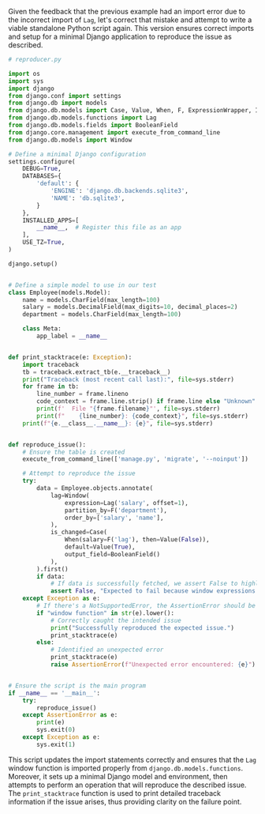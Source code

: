 Given the feedback that the previous example had an import error due to the incorrect import of `Lag`, let's correct that mistake and attempt to write a viable standalone Python script again. This version ensures correct imports and setup for a minimal Django application to reproduce the issue as described.

```python
# reproducer.py

import os
import sys
import django
from django.conf import settings
from django.db import models
from django.db.models import Case, Value, When, F, ExpressionWrapper, IntegerField
from django.db.models.functions import Lag
from django.db.models.fields import BooleanField
from django.core.management import execute_from_command_line
from django.db.models import Window

# Define a minimal Django configuration
settings.configure(
    DEBUG=True,
    DATABASES={
        'default': {
            'ENGINE': 'django.db.backends.sqlite3',
            'NAME': 'db.sqlite3',
        }
    },
    INSTALLED_APPS=[
        __name__,  # Register this file as an app
    ],
    USE_TZ=True,
)

django.setup()


# Define a simple model to use in our test
class Employee(models.Model):
    name = models.CharField(max_length=100)
    salary = models.DecimalField(max_digits=10, decimal_places=2)
    department = models.CharField(max_length=100)

    class Meta:
        app_label = __name__


def print_stacktrace(e: Exception):
    import traceback
    tb = traceback.extract_tb(e.__traceback__)
    print("Traceback (most recent call last):", file=sys.stderr)
    for frame in tb:
        line_number = frame.lineno
        code_context = frame.line.strip() if frame.line else "Unknown"
        print(f'  File "{frame.filename}"', file=sys.stderr)
        print(f"    {line_number}: {code_context}", file=sys.stderr)
    print(f"{e.__class__.__name__}: {e}", file=sys.stderr)


def reproduce_issue():
    # Ensure the table is created
    execute_from_command_line(['manage.py', 'migrate', '--noinput'])

    # Attempt to reproduce the issue
    try:
        data = Employee.objects.annotate(
            lag=Window(
                expression=Lag('salary', offset=1),
                partition_by=F('department'),
                order_by=['salary', 'name'],
            ),
            is_changed=Case(
                When(salary=F('lag'), then=Value(False)),
                default=Value(True),
                output_field=BooleanField()
            ),
        ).first()
        if data:
            # If data is successfully fetched, we assert False to highlight the issue is not present.
            assert False, "Expected to fail because window expressions in SELECT clause are not supported yet."
    except Exception as e:
        # If there's a NotSupportedError, the AssertionError should be raised
        if "window function" in str(e).lower():
            # Correctly caught the intended issue
            print("Successfully reproduced the expected issue.")
            print_stacktrace(e)
        else:
            # Identified an unexpected error
            print_stacktrace(e)
            raise AssertionError(f"Unexpected error encountered: {e}")


# Ensure the script is the main program
if __name__ == '__main__':
    try:
        reproduce_issue()
    except AssertionError as e:
        print(e)
        sys.exit(0)
    except Exception as e:
        sys.exit(1)
```

This script updates the import statements correctly and ensures that the `Lag` window function is imported properly from `django.db.models.functions`. Moreover, it sets up a minimal Django model and environment, then attempts to perform an operation that will reproduce the described issue. The `print_stacktrace` function is used to print detailed traceback information if the issue arises, thus providing clarity on the failure point.